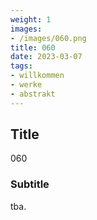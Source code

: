 ```yaml
---
weight: 1
images:
- /images/060.png
title: 060
date: 2023-03-07
tags:
- willkommen
- werke
- abstrakt
---
```


## Title
060

### Subtitle
tba.